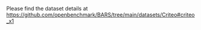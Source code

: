 Please find the dataset details at https://github.com/openbenchmark/BARS/tree/main/datasets/Criteo#criteo_x1